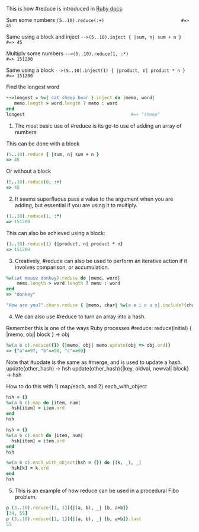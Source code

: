This is how #reduce is introduced in [Ruby docs](https://ruby-doc.org/core-2.4.0/Enumerable.html#method-i-reduce):

Sum some numbers
`(5..10).reduce(:+)                             #=> 45`

Same using a block and inject
`-->(5..10).inject { |sum, n| sum + n }            #=> 45`

Multiply some numbers
`-->(5..10).reduce(1, :*)                          #=> 151200`

Same using a block
`-->(5..10).inject(1) { |product, n| product * n } #=> 151200`

Find the longest word
```ruby
-->longest = %w{ cat sheep bear }.inject do |memo, word|
   memo.length > word.length ? memo : word
end
longest                                        #=> "sheep"
```

1. The most basic use of #reduce is its go-to use of adding an array of numbers

This can be done with a block
```ruby
(5..10).reduce { |sum, n| sum + n }
=> 45
```

Or without a block
```ruby
(5..10).reduce(0, :+)
=> 45
```

2. It seems superfluous pass a value to the argument when you are adding, but essential if you are using it to multiply. 

```ruby
(1..10).reduce(1, :*)
=> 151200
```
This can also be achieved using a block:
```ruby
(1..10).reduce(1) {|product, n| product * n}
=> 151200
```

3. Creatively, #reduce can also be used to perform an iterative action if it involves comparison, or accumulation. 

```ruby
%w(cat mouse donkey).reduce do |memo, word| 
    memo.length > word.length ? memo : word
end
=> "donkey"
```

```ruby
"How are you?".chars.reduce { |memo, char| %w[a e i o u y].include?(char) ? memo + char * 5 : memo + char }
```

4. We can also use #reduce to turn an array into a hash.

Remember this is one of the ways Ruby processes #reduce:
reduce(initial) { |memo, obj| block } → obj

```ruby
%w(a b c).reduce({}) {|memo, obj| memo.update(obj => obj.ord)}
=> {"a"=>97, "b"=>98, "c"=>99}
```
Note that #update is the same as #merge, and is used to update a hash.
update(other_hash) → hsh
update(other_hash){|key, oldval, newval| block} → hsh

How to do this with 1) map/each, and 2) each_with_object

```ruby
hsh = {}
%w(a b c).map do |item, num|
  hsh[item] = item.ord
end
hsh
```

```ruby
hsh = {}
%w(a b c).each do |item, num|
  hsh[item] = item.ord
end
hsh
```

```ruby
%w(a b c).each_with_object(hsh = {}) do |(k, _), _|
  hsh[k] = k.ord
end
hsh
```

5. This is an example of how reduce can be used in a procedural Fibo problem.

```ruby
p (3..10).reduce([1, 1]){|(a, b), _| [b, a+b]}
[34, 55]
p (3..10).reduce([1, 1]){|(a, b), _| [b, a+b]}.last
55
```
